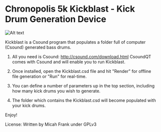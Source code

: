 # Chronopolis 5k Kickblast - Kick Drum Generation Device

![Alt text](https://github.com/chronopolis5k/Beatfox/blob/master/Media/kickblast.jpg?raw=true "Building Kickblast at my local cafe")

Kickblast is a Csound program that populates a folder full of computer (Csound) generated bass drums.

1) All you need is Csound: http://csound.com/download.html CsoundQT comes with Csound and will enable you to run Kickblast.

2) Once installed, open the Kickblast.csd file and hit "Render" for offline file generation or "Run" for real-time.

3) You can define a number of parameters up in the top section, including how many kick drums you wish to generate.

4) The folder which contains the Kickblast.csd will become populated with your kick drums.

Enjoy!

License: Written by Micah Frank under GPLv3
